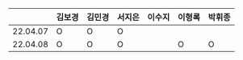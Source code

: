 |          | 김보경  | 김민경  | 서지은  |  이수지 | 이형록 | 박휘종 |
|----------|-------|--------|-------|--------|------|-------|
| 22.04.07 |   O   |    O   |   O   |        |      |       |
| 22.04.08 |   O   |    O   |   O   |        |   O  |   O   |
